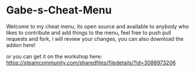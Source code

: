 # Gabe-s-Cheat-Menu

Welcome to my cheat menu, its open source and available to anybody who likes to contribute and add things to the menu, feel free to push pull requests and fork, i will review your changes, you can also download the addon here!

or you can get it on the workshop here: https://steamcommunity.com/sharedfiles/filedetails/?id=3088973206
